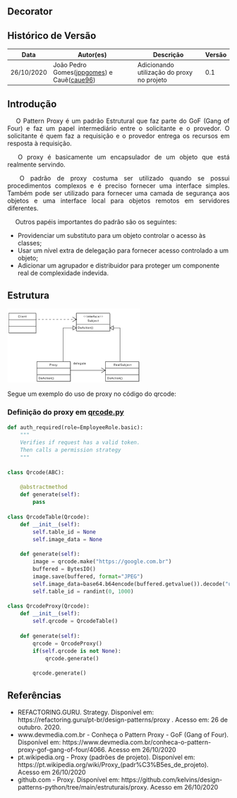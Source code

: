 ## Decorator

## Histórico de Versão

<table>
  <thead>
    <tr>
      <th>Data</th>
      <th>Autor(es)</th>
      <th>Descrição</th>
      <th>Versão</th>
    </tr>
  </thead>

  <tbody>
    <tr>
      <td>26/10/2020</td>
      <td>
        João Pedro Gomes(<a target="blank" href="https://github.com/jppgomes">jppgomes</a>) e Cauê(<a target="blank" href="https://github.com/caue96">caue96</a>)
      </td>
      <td>Adicionando utilização do proxy no projeto</td>
      <td>0.1</td>
    </tr>
  </tbody>
</table>

## Introdução

<p align="justify">&emsp;
O Pattern Proxy é um padrão Estrutural que faz parte do GoF (Gang of Four) e faz um papel intermediário entre o solicitante e o provedor. O solicitante é quem faz a requisição e o provedor entrega os recursos em resposta à requisição.
</p>
<p align="justify">&emsp;
O proxy é basicamente um encapsulador de um objeto que está realmente servindo.
</p>
<p align="justify">&emsp;
O padrão de proxy costuma ser utilizado quando se possui procedimentos complexos e é preciso fornecer uma interface simples. Também pode ser utilizado para fornecer uma camada de segurança aos objetos e uma interface local para objetos remotos em servidores diferentes.
</p>
<p align="justify">&emsp;
Outros papéis importantes do padrão são os seguintes:
</p>

* Providenciar um substituto para um objeto controlar o acesso às classes;
* Usar um nível extra de delegação para fornecer acesso controlado a um objeto;
* Adicionar um agrupador e distribuidor para proteger um componente real de complexidade indevida.
</p>

## Estrutura

![Estrutura Proxy](../../images/design_patterns/proxy.png)

Segue um exemplo do uso de proxy no código do qrcode:

### Definição do proxy em [qrcode.py](https://github.com/UnBArqDsw/2020.1_G10_QRodizio_Backend/blob/master/qrodizio/views/api/qrcode.py)
```python
def auth_required(role=EmployeeRole.basic):
    """
    Verifies if request has a valid token.
    Then calls a permission strategy
    """

class Qrcode(ABC):

    @abstractmethod
    def generate(self):
        pass

class QrcodeTable(Qrcode):
    def __init__(self):
        self.table_id = None
        self.image_data = None

    def generate(self):
        image = qrcode.make("https://google.com.br")
        buffered = BytesIO()
        image.save(buffered, format="JPEG")
        self.image_data=base64.b64encode(buffered.getvalue()).decode("utf-8")
        self.table_id = randint(0, 1000)

class QrcodeProxy(Qrcode):
    def __init__(self):
        self.qrcode = QrcodeTable()
        
    def generate(self):
        qrcode = QrcodeProxy()
        if(self.qrcode is not None):
            qrcode.generate()
            
        qrcode.generate()
```

## Referências
<ul>
<li>
REFACTORING.GURU. Strategy. Disponível em: https://refactoring.guru/pt-br/design-patterns/proxy . Acesso em: 26 de outubro. 2020.
</li>
<li>
www.devmedia.com.br - Conheça o Pattern Proxy - GoF (Gang of Four). Disponível em: https://www.devmedia.com.br/conheca-o-pattern-proxy-gof-gang-of-four/4066. Acesso em 26/10/2020
</li>
<li>
pt.wikipedia.org - Proxy (padrões de projeto). Disponível em: https://pt.wikipedia.org/wiki/Proxy_(padr%C3%B5es_de_projeto). Acesso em 26/10/2020
</li>
<li>
github.com - Proxy. Disponível em: https://github.com/kelvins/design-patterns-python/tree/main/estruturais/proxy. Acesso em 26/10/2020
</li>
</ul>
